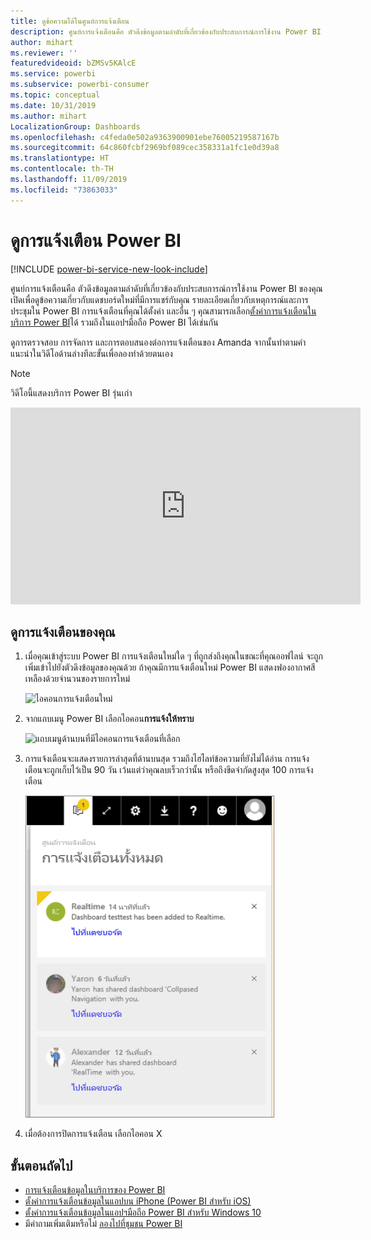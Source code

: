 ```yaml
---
title: ดูข้อความได้ในศูนย์การแจ้งเตือน
description: ศูนย์การแจ้งเตือนคือ ตัวดึงข้อมูลตามลำดับที่เกี่ยวข้องกับประสบการณ์การใช้งาน Power BI ของคุณ
author: mihart
ms.reviewer: ''
featuredvideoid: bZMSv5KAlcE
ms.service: powerbi
ms.subservice: powerbi-consumer
ms.topic: conceptual
ms.date: 10/31/2019
ms.author: mihart
LocalizationGroup: Dashboards
ms.openlocfilehash: c4feda0e502a9363900901ebe76005219587167b
ms.sourcegitcommit: 64c860fcbf2969bf089cec358331a1fc1e0d39a8
ms.translationtype: HT
ms.contentlocale: th-TH
ms.lasthandoff: 11/09/2019
ms.locfileid: "73863033"
---
```

# <a name="view-power-bi-notifications"></a>ดูการแจ้งเตือน Power BI

[!INCLUDE [power-bi-service-new-look-include](../includes/power-bi-service-new-look-include.md)]

ศูนย์การแจ้งเตือนคือ ตัวดึงข้อมูลตามลำดับที่เกี่ยวข้องกับประสบการณ์การใช้งาน Power BI ของคุณ เปิดเพื่อดูข้อความเกี่ยวกับแดชบอร์ดใหม่ที่มีการแชร์กับคุณ รายละเอียดเกี่ยวกับเหตุการณ์และการประชุมใน Power BI การแจ้งเตือนที่คุณได้ตั้งค่า และอื่น ๆ คุณสามารถเลือก[ตั้งค่าการแจ้งเตือนในบริการ Power BI](end-user-alerts.md)ได้ รวมถึงในแอปฯมือถือ Power BI ได้เช่นกัน

ดูการตรวจสอบ การจัดการ และการตอบสนองต่อการแจ้งเตือนของ Amanda จากนั้นทำตามคำแนะนำในวิดีโอด้านล่างทีละขั้นเพื่อลองทำด้วยตนเอง    

> [!NOTE]
> วิดีโอนี้แสดงบริการ Power BI รุ่นเก่า 

<iframe width="560" height="315" src="https://www.youtube.com/embed/bZMSv5KAlcE" frameborder="0" allowfullscreen></iframe>

## <a name="view-your-notifications"></a>ดูการแจ้งเตือนของคุณ
1. เมื่อคุณเข้าสู่ระบบ Power BI การแจ้งเตือนใหม่ใด ๆ ที่ถูกส่งถึงคุณในขณะที่คุณออฟไลน์ จะถูกเพิ่มเข้าไปยังตัวดึงข้อมูลของคุณด้วย ถ้าคุณมีการแจ้งเตือนใหม่ Power BI แสดงฟองอากาศสีเหลืองด้วยจำนวนของรายการใหม่
   
   ![ไอคอนการแจ้งเตือนใหม่](./media/end-user-notification-center/power-bi-new-notification.png)
2. จากแถบเมนู Power BI เลือกไอคอน**การแจ้งให้ทราบ**
   
   ![แถบเมนูด้านบนที่มีไอคอนการแจ้งเตือนที่เลือก](./media/end-user-notification-center/power-bi-notifications-icon.png)
3. การแจ้งเตือนจะแสดงรายการล่าสุดที่ด้านบนสุด รวมถึงไฮไลท์ข้อความที่ยังไม่ได้อ่าน การแจ้งเตือนจะถูกเก็บไว้เป็น 90 วัน เว้นแต่ว่าคุณลบเร็วกว่านั้น หรือถึงขีดจำกัดสูงสุด 100 การแจ้งเตือน
   
   ![ศูนย์การแจ้งเตือน](./media/end-user-notification-center/power-bi-notification-center.png)
4. เมื่อต้องการปิดการแจ้งเตือน เลือกไอคอน X

## <a name="next-steps"></a>ขั้นตอนถัดไป
* [การแจ้งเตือนข้อมูลในบริการของ Power BI](end-user-alerts.md)
* [ตั้งค่าการแจ้งเตือนข้อมูลในแอปบน iPhone (Power BI สำหรับ iOS)](mobile/mobile-set-data-alerts-in-the-mobile-apps.md)
* [ตั้งค่าการแจ้งเตือนข้อมูลในแอปฯมือถือ Power BI สำหรับ Windows 10](mobile/mobile-set-data-alerts-in-the-mobile-apps.md)
* มีคำถามเพิ่มเติมหรือไม่ [ลองไปที่ชุมชน Power BI](https://community.powerbi.com/)

